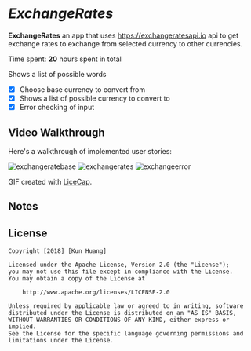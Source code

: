 # *ExchangeRates*

**ExchangeRates** an app that uses https://exchangeratesapi.io api to get exchange rates to exchange from selected currency to other currencies.

Time spent: **20** hours spent in total

Shows a list of possible words

- [X] Choose base currency to convert from
- [X] Shows a list of possible currency to convert to
- [X] Error checking of input

## Video Walkthrough

Here's a walkthrough of implemented user stories:

![exchangeratebase](https://user-images.githubusercontent.com/28847045/50569970-a04f4e80-0d44-11e9-93e8-63142dc11581.gif)
![exchangerates](https://user-images.githubusercontent.com/28847045/50577993-7ad44a80-0e01-11e9-9d0d-b6156160432a.gif)
![exchangeerror](https://user-images.githubusercontent.com/28847045/50570252-b400b200-0d50-11e9-9be8-b3641deed271.gif)

GIF created with [LiceCap](http://www.cockos.com/licecap/).

## Notes


## License

    Copyright [2018] [Kun Huang]

    Licensed under the Apache License, Version 2.0 (the "License");
    you may not use this file except in compliance with the License.
    You may obtain a copy of the License at

        http://www.apache.org/licenses/LICENSE-2.0

    Unless required by applicable law or agreed to in writing, software
    distributed under the License is distributed on an "AS IS" BASIS,
    WITHOUT WARRANTIES OR CONDITIONS OF ANY KIND, either express or implied.
    See the License for the specific language governing permissions and
    limitations under the License.
